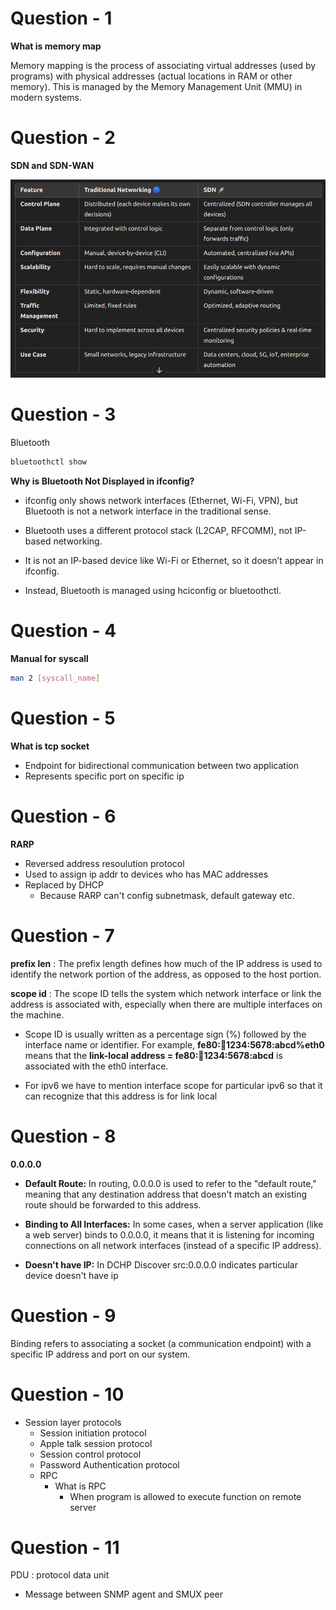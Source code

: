 # Question - 1

**What is memory map**

Memory mapping is the process of associating virtual addresses (used by programs) with physical addresses (actual locations in RAM or other memory). This is managed by the Memory Management Unit (MMU) in modern systems.

# Question - 2

**SDN and SDN-WAN**

![SDN](Images/sdn.png)

# Question - 3

Bluetooth

```bash
bluetoothctl show
```

**Why is Bluetooth Not Displayed in ifconfig?**
- ifconfig only shows network interfaces (Ethernet, Wi-Fi, VPN), but Bluetooth is not a network interface in the traditional sense.

- Bluetooth uses a different protocol stack (L2CAP, RFCOMM), not IP-based networking.
- It is not an IP-based device like Wi-Fi or Ethernet, so it doesn’t appear in ifconfig.
- Instead, Bluetooth is managed using hciconfig or bluetoothctl.

# Question - 4

**Manual for syscall**

```bash
man 2 [syscall_name]
```

# Question - 5

**What is tcp socket**

- Endpoint for bidirectional communication between two application
- Represents specific port on specific ip

# Question - 6

**RARP**

- Reversed address resoulution protocol 
- Used to assign ip addr to devices who has MAC addresses
- Replaced by DHCP 
    - Because RARP can't config subnetmask, default gateway etc.

# Question - 7

**prefix len** : The prefix length defines how much of the IP address is used to identify the network portion of the address, as opposed to the host portion.

**scope id** : The scope ID tells the system which network interface or link the address is associated with, especially when there are multiple interfaces on the machine.

- Scope ID is usually written as a percentage sign (%) followed by the interface name or identifier. For example, **fe80::abcd:1234:5678:abcd%eth0** means that the **link-local address = fe80::abcd:1234:5678:abcd** is associated with the eth0 interface.

- For ipv6 we have to mention interface scope for particular ipv6 so that it can recognize that this address is for link local

# Question - 8

**0.0.0.0**

- **Default Route:** In routing, 0.0.0.0 is used to refer to the "default route," meaning that any destination address that doesn't match an existing route should be forwarded to this address.

- **Binding to All Interfaces:** In some cases, when a server application (like a web server) binds to 0.0.0.0, it means that it is listening for incoming connections on all network interfaces (instead of a specific IP address).

- **Doesn't have IP:** In DCHP Discover src:0.0.0.0 indicates particular device doesn't have ip

# Question - 9

Binding refers to associating a socket (a communication endpoint) with a specific IP address and port on our system.

# Question - 10

- Session layer protocols 
    - Session initiation protocol
    - Apple talk session protocol
    - Session control protocol
    - Password Authentication protocol
    - RPC 
        - What is RPC
            - When program is allowed to execute function on remote server

# Question - 11

PDU : protocol data unit
- Message between SNMP agent and SMUX peer

